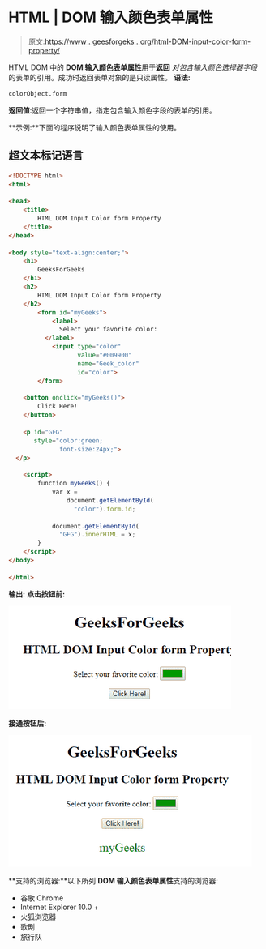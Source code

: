 # HTML | DOM 输入颜色表单属性

> 原文:[https://www . geesforgeks . org/html-DOM-input-color-form-property/](https://www.geeksforgeeks.org/html-dom-input-color-form-property/)

HTML DOM 中的 **DOM 输入颜色表单属性**用于**返回** *对包含输入颜色选择器字段*的表单的引用。成功时返回表单对象的是只读属性。
**语法:**

```html
colorObject.form
```

**返回值**:返回一个字符串值，指定包含输入颜色字段的表单的引用。

**示例:**下面的程序说明了输入颜色表单属性的使用。

## 超文本标记语言

```html
<!DOCTYPE html>
<html>

<head>
    <title>
        HTML DOM Input Color form Property
    </title>
</head>

<body style="text-align:center;">
    <h1>
        GeeksForGeeks
    </h1>
    <h2>
        HTML DOM Input Color form Property
    </h2>
        <form id="myGeeks">
            <label>
              Select your favorite color:
          </label>
            <input type="color"
                   value="#009900"
                   name="Geek_color"
                   id="color">
        </form>

    <button onclick="myGeeks()">
        Click Here!
    </button>

    <p id="GFG"
       style="color:green;
              font-size:24px;">
  </p>

    <script>
        function myGeeks() {
            var x =
                document.getElementById(
                  "color").form.id;

            document.getElementById(
              "GFG").innerHTML = x;
        }
    </script>
</body>

</html>
```

**输出:**
**点击按钮前:**

![](img/b01c8dca27dc7747fc558aaa4f627425.png)

**接通按钮后:**

![](img/2a46845e1e8662f07d2757ea85b42e08.png)

**支持的浏览器:**以下所列 **DOM 输入颜色表单属性**支持的浏览器:

*   谷歌 Chrome
*   Internet Explorer 10.0 +
*   火狐浏览器
*   歌剧
*   旅行队